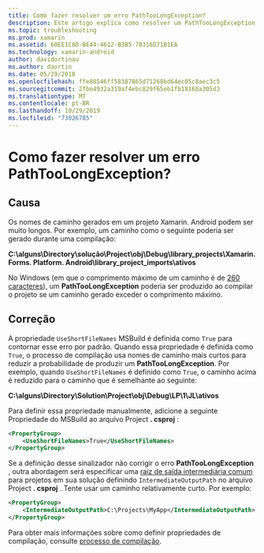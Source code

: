 ```yaml
---
title: Como fazer resolver um erro PathTooLongException?
description: Este artigo explica como resolver um PathTooLongException que pode ocorrer durante a criação de um aplicativo.
ms.topic: troubleshooting
ms.prod: xamarin
ms.assetid: 60EE1C8D-BE44-4612-B3B5-70316D71B1EA
ms.technology: xamarin-android
author: davidortinau
ms.author: daortin
ms.date: 05/29/2018
ms.openlocfilehash: ffe88546ff58387865d71268bd64ec05c8aec3c5
ms.sourcegitcommit: 2fbe4932a319af4ebc829f65eb1fb1816ba305d3
ms.translationtype: MT
ms.contentlocale: pt-BR
ms.lasthandoff: 10/29/2019
ms.locfileid: "73026785"
---
```

# <a name="how-do-i-resolve-a-pathtoolongexception-error"></a>Como fazer resolver um erro PathTooLongException?

## <a name="cause"></a>Causa

Os nomes de caminho gerados em um projeto Xamarin. Android podem ser muito longos.
Por exemplo, um caminho como o seguinte poderia ser gerado durante uma compilação:

**C:\\alguns\\Directory\\solução\\Project\\obj\\Debug\\__library_projects__\\Xamarin. Forms. Platform. Android\\library_project_imports\\ativos**

No Windows (em que o comprimento máximo de um caminho é de [260 caracteres](https://msdn.microsoft.com/library/windows/desktop/aa365247.aspx)), um **PathTooLongException** poderia ser produzido ao compilar o projeto se um caminho gerado exceder o comprimento máximo. 

## <a name="fix"></a>Correção

A propriedade `UseShortFileNames` MSBuild é definida como `True` para contornar esse erro por padrão. Quando essa propriedade é definida como `True`, o processo de compilação usa nomes de caminho mais curtos para reduzir a probabilidade de produzir um **PathTooLongException**.
Por exemplo, quando `UseShortFileNames` é definido como `True`, o caminho acima é reduzido para o caminho que é semelhante ao seguinte:

**C:\\alguns\\Directory\\Solution\\Project\\obj\\Debug\\LP\\1\\JL\\ativos**

Para definir essa propriedade manualmente, adicione a seguinte Propriedade do MSBuild ao arquivo Project **. csproj** :

```xml
<PropertyGroup>
    <UseShortFileNames>True</UseShortFileNames>
</PropertyGroup>
```

Se a definição desse sinalizador não corrigir o erro **PathTooLongException** , outra abordagem será especificar uma [raiz de saída intermediária comum](https://blogs.msdn.microsoft.com/kirillosenkov/2015/04/04/using-a-common-intermediate-and-output-directory-for-your-solution/) para projetos em sua solução definindo `IntermediateOutputPath` no arquivo Project **. csproj** . Tente usar um caminho relativamente curto. Por exemplo:

```xml
<PropertyGroup>
    <IntermediateOutputPath>C:\Projects\MyApp</IntermediateOutputPath>
</PropertyGroup>
```

Para obter mais informações sobre como definir propriedades de compilação, consulte [processo de compilação](~/android/deploy-test/building-apps/build-process.md).
